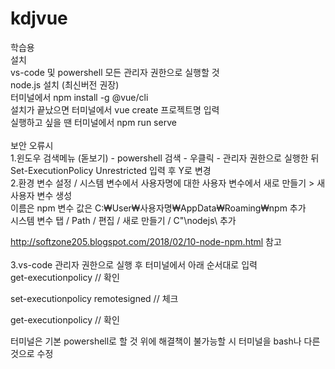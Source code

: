 # kdjvue
학습용
<br/>
 설치 <br/>
 vs-code 및 powershell 모든 관리자 권한으로 실행할 것 <br/>
 node.js 설치 (최신버전 권장)<br/>
 터미널에서 npm install -g @vue/cli <br/>
 설치가 끝났으면 터미널에서 vue create 프로젝트명 입력 <br/>
 실행하고 싶을 땐 터미널에서 npm run serve <br/>
<br/>
 보안 오류시<br/>
 1.윈도우 검색메뉴 (돋보기) - powershell 검색 - 우클릭 - 관리자 권한으로 실행한 뒤 Set-ExecutionPolicy Unrestricted 입력 후 Y로 변경<br/>
 2.환경 변수 설정 / 시스템 변수에서 사용자명에 대한 사용자 변수에서 새로 만들기 > 새 사용자 변수 생성 <br/>
 이름은 npm 변수 값은 C:₩User₩사용자명₩AppData₩Roaming₩npm 추가<br/>
 시스템 변수 탭 / Path / 편집 / 새로 만들기 /  C"\nodejs\ 추가<br/>

 http://softzone205.blogspot.com/2018/02/10-node-npm.html 참고<br/>
  <br/>
 3.vs-code 관리자 권한으로 실행 후 터미널에서 아래 순서대로 입력<br/>
 get-executionpolicy // 확인<br/>
  
 set-executionpolicy remotesigned // 체크<br/>
  
 get-executionpolicy // 확인<br/>

 터미널은 기본 powershell로 할 것 위에 해결책이 불가능할 시 터미널을 bash나 다른 것으로 수정<br/>
 
